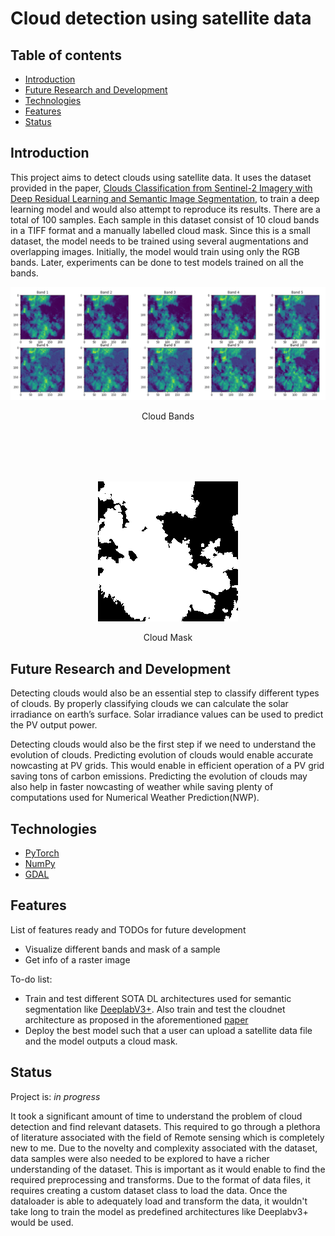 # Cloud detection using satellite data

## Table of contents
* [Introduction](#introduction)
* [Future Research and Development](#future-research-and-development)
* [Technologies](#technologies)
* [Features](#features)
* [Status](#status)

## Introduction
This project aims to detect clouds using satellite data. It uses the dataset provided in the paper, [Clouds Classification from Sentinel-2 Imagery with Deep Residual Learning and Semantic Image Segmentation](https://www.mdpi.com/2072-4292/11/2/119), to train a deep learning model and would also attempt to reproduce its results. There are a total of 100 samples. Each sample in this dataset consist of 10 cloud bands in a TIFF format and a manually labelled cloud mask. Since this is a small dataset, the model needs to be trained using several augmentations and overlapping images. Initially, the model would train using only the RGB bands. Later, experiments can be done to test models trained on all the bands. 

<p align="center">
  <img src="Images/Cloud Band.png">
</p>
<p align="center">Cloud Bands</p>
<br>
<br>
<br>
<br>
<p align="center">
  <img src="Images/Cloud mask.png">
</p>
<p align="center">Cloud Mask</p>


## Future Research and Development
Detecting clouds would also be an essential step to classify different types of clouds. By properly classifying clouds we can calculate the solar irradiance on earth’s surface. Solar irradiance values can be used to predict the PV output power. 

Detecting clouds would also be the first step if we need to understand the evolution of clouds. Predicting evolution of clouds would enable accurate nowcasting at PV grids. This would enable in efficient operation of a PV grid saving tons of carbon emissions. Predicting the evolution of clouds may also help in faster nowcasting of weather while saving plenty of computations used for Numerical Weather Prediction(NWP).    

## Technologies
* [PyTorch](https://pytorch.org/)
* [NumPy](https://www.numpy.org/)
* [GDAL](https://gdal.org/)


## Features
List of features ready and TODOs for future development
* Visualize different bands and mask of a sample
* Get info of a raster image

To-do list:
* Train and test different SOTA DL architectures used for semantic segmentation like [DeeplabV3+](https://github.com/jfzhang95/pytorch-deeplab-xception). Also train and test the cloudnet architecture as proposed in the aforementioned [paper](https://www.mdpi.com/2072-4292/11/2/119)
* Deploy the best model such that a user can upload a satellite data file and the model outputs a cloud mask.

## Status
Project is: _in progress_

It took a significant amount of time to understand the problem of cloud detection and find relevant datasets. This required to go through a plethora of literature associated with the field of Remote sensing which is completely new to me. 
Due to the novelty and complexity associated with the dataset, data samples were also needed to be explored to have a richer understanding of the dataset. This is important as it would enable to find the required preprocessing and transforms. Due to the format of data files, it requires creating a custom dataset class to load the data. Once the dataloader is able to adequately load and transform the data, it wouldn't take long to train the model as predefined architectures like Deeplabv3+ would be used.
